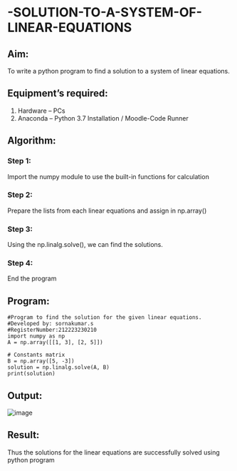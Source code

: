# -SOLUTION-TO-A-SYSTEM-OF-LINEAR-EQUATIONS
## Aim:
To write a python program to find a solution to a system of linear equations.
## Equipment’s required:
1. 	Hardware – PCs
2. 	Anaconda – Python 3.7 Installation / Moodle-Code Runner
## Algorithm:
### Step 1: 
Import the numpy module to use the built-in functions for calculation
### Step 2: 
Prepare the lists from each linear equations and assign in np.array()
### Step 3: 
Using the np.linalg.solve(), we can find the solutions.
### Step 4: 
End the program
## Program:
~~~
#Program to find the solution for the given linear equations.
#Developed by: sornakumar.s
#RegisterNumber:212223230210
import numpy as np
A = np.array([[1, 3], [2, 5]])

# Constants matrix
B = np.array([5, -3])
solution = np.linalg.solve(A, B)
print(solution)
~~~

## Output:
![image](https://github.com/Sornakumar16/-SOLUTION-TO-A-SYSTEM-OF-LINEAR-EQUATIONS/assets/138849327/d051323b-17a1-4ac5-aa85-268b046a014a)

## Result: 
Thus the solutions for the linear equations are successfully solved using python program

